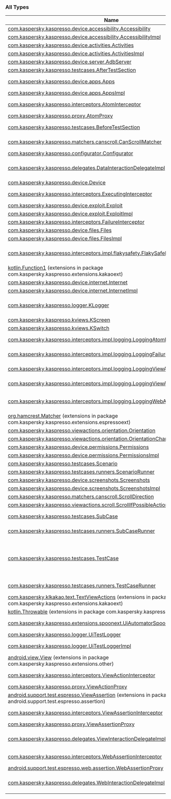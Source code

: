 

### All Types

| Name | Summary |
|---|---|
| [com.kaspersky.kaspresso.device.accessibility.Accessibility](../com.kaspersky.kaspresso.device.accessibility/-accessibility/index.md) | An interface to work with accessibility. |
| [com.kaspersky.kaspresso.device.accessibility.AccessibilityImpl](../com.kaspersky.kaspresso.device.accessibility/-accessibility-impl/index.md) | An implementation of Accessibility interface. |
| [com.kaspersky.kaspresso.device.activities.Activities](../com.kaspersky.kaspresso.device.activities/-activities/index.md) | An interface to work with activities. |
| [com.kaspersky.kaspresso.device.activities.ActivitiesImpl](../com.kaspersky.kaspresso.device.activities/-activities-impl/index.md) | Default implementation of Activities interface. |
| [com.kaspersky.kaspresso.device.server.AdbServer](../com.kaspersky.kaspresso.device.server/-adb-server/index.md) | Encapsulates all work with adb server. |
| [com.kaspersky.kaspresso.testcases.AfterTestSection](../com.kaspersky.kaspresso.testcases/-after-test-section/index.md) | A representation of a set of actions to invoke after the test. |
| [com.kaspersky.kaspresso.device.apps.Apps](../com.kaspersky.kaspresso.device.apps/-apps/index.md) | An interface to work with installer, launcher and package manager. |
| [com.kaspersky.kaspresso.device.apps.AppsImpl](../com.kaspersky.kaspresso.device.apps/-apps-impl/index.md) | Default implementation of Apps interface. |
| [com.kaspersky.kaspresso.interceptors.AtomInterceptor](../com.kaspersky.kaspresso.interceptors/-atom-interceptor/index.md) | An interface for all atom interceptors, used in [com.kaspersky.kaspresso.proxy.AtomProxy](../com.kaspersky.kaspresso.proxy/-atom-proxy/index.md). |
| [com.kaspersky.kaspresso.proxy.AtomProxy](../com.kaspersky.kaspresso.proxy/-atom-proxy/index.md) | A proxy-wrapper of [Atom](#) for interceptors calls. |
| [com.kaspersky.kaspresso.testcases.BeforeTestSection](../com.kaspersky.kaspresso.testcases/-before-test-section/index.md) | A representation of a set of actions to be invoked before the test. |
| [com.kaspersky.kaspresso.matchers.canscroll.CanScrollMatcher](../com.kaspersky.kaspresso.matchers.canscroll/-can-scroll-matcher/index.md) | An implementation of [BaseMatcher](#) that answers if [View](https://developer.android.com/reference/android/view/View.html) can be scrolled vertically. |
| [com.kaspersky.kaspresso.configurator.Configurator](../com.kaspersky.kaspresso.configurator/-configurator/index.md) | An object that keeps all settings. |
| [com.kaspersky.kaspresso.delegates.DataInteractionDelegateImpl](../com.kaspersky.kaspresso.delegates/-data-interaction-delegate-impl/index.md) | An implementation of [DataInteractionDelegate](#), that delegates the [DataInteraction](#)'s interface calls to [ViewAssertionProxy](../com.kaspersky.kaspresso.proxy/-view-assertion-proxy/index.md). |
| [com.kaspersky.kaspresso.device.Device](../com.kaspersky.kaspresso.device/-device/index.md) | A provider of managers for all off-screen work. |
| [com.kaspersky.kaspresso.interceptors.ExecutingInterceptor](../com.kaspersky.kaspresso.interceptors/-executing-interceptor/index.md) | An interface for all executing interceptors, actually manages the execution of actions or assertions. |
| [com.kaspersky.kaspresso.device.exploit.Exploit](../com.kaspersky.kaspresso.device.exploit/-exploit/index.md) | An interface for exploitation. |
| [com.kaspersky.kaspresso.device.exploit.ExploitImpl](../com.kaspersky.kaspresso.device.exploit/-exploit-impl/index.md) | An implementation of Exploit interface. |
| [com.kaspersky.kaspresso.interceptors.FailureInterceptor](../com.kaspersky.kaspresso.interceptors/-failure-interceptor/index.md) | An interface for all failure interceptors, called on failures. |
| [com.kaspersky.kaspresso.device.files.Files](../com.kaspersky.kaspresso.device.files/-files/index.md) | An interface to work with file permissions. |
| [com.kaspersky.kaspresso.device.files.FilesImpl](../com.kaspersky.kaspresso.device.files/-files-impl/index.md) | Default implementation of Files interface. |
| [com.kaspersky.kaspresso.interceptors.impl.flakysafety.FlakySafeExecutingInterceptor](../com.kaspersky.kaspresso.interceptors.impl.flakysafety/-flaky-safe-executing-interceptor/index.md) | An implementation of [ExecutingInterceptor](../com.kaspersky.kaspresso.interceptors/-executing-interceptor/index.md) that performs multiple attempts to execute an action or an assertion to provide flaky safety. |
| [kotlin.Function1](../com.kaspersky.kaspresso.extensions.kakaoext/kotlin.-function1/index.md) (extensions in package com.kaspersky.kaspresso.extensions.kakaoext) |  |
| [com.kaspersky.kaspresso.device.internet.Internet](../com.kaspersky.kaspresso.device.internet/-internet/index.md) | An interface to work with internet settings. |
| [com.kaspersky.kaspresso.device.internet.InternetImpl](../com.kaspersky.kaspresso.device.internet/-internet-impl/index.md) | Default implementation of Internet interface. |
| [com.kaspersky.kaspresso.logger.KLogger](../com.kaspersky.kaspresso.logger/-k-logger/index.md) | A singletone to provide access to external logger outside. Implements [UiTestLogger](../com.kaspersky.kaspresso.logger/-ui-test-logger/index.md) interface and delegates all calls to wrapped implementation of [UiTestLogger](../com.kaspersky.kaspresso.logger/-ui-test-logger/index.md). |
| [com.kaspersky.kaspresso.kviews.KScreen](../com.kaspersky.kaspresso.kviews/-k-screen/index.md) | An extension of [com.kaspersky.klkakao.screen.Screen](#). |
| [com.kaspersky.kaspresso.kviews.KSwitch](../com.kaspersky.kaspresso.kviews/-k-switch/index.md) | View with [CheckableActions](#) and [CheckableAssertions](#). |
| [com.kaspersky.kaspresso.interceptors.impl.logging.LoggingAtomInterceptor](../com.kaspersky.kaspresso.interceptors.impl.logging/-logging-atom-interceptor/index.md) | An implementation of [AtomInterceptor](../com.kaspersky.kaspresso.interceptors/-atom-interceptor/index.md) that logs info about web action. |
| [com.kaspersky.kaspresso.interceptors.impl.logging.LoggingFailureInterceptor](../com.kaspersky.kaspresso.interceptors.impl.logging/-logging-failure-interceptor/index.md) | An implementation of [FailureInterceptor](../com.kaspersky.kaspresso.interceptors/-failure-interceptor/index.md) that logs rich description of failure. |
| [com.kaspersky.kaspresso.interceptors.impl.logging.LoggingViewActionInterceptor](../com.kaspersky.kaspresso.interceptors.impl.logging/-logging-view-action-interceptor/index.md) | An implementation of [ViewActionInterceptor](../com.kaspersky.kaspresso.interceptors/-view-action-interceptor/index.md) that logs info about [ViewAction](#). |
| [com.kaspersky.kaspresso.interceptors.impl.logging.LoggingViewAssertionInterceptor](../com.kaspersky.kaspresso.interceptors.impl.logging/-logging-view-assertion-interceptor/index.md) | An implementation of [ViewAssertionInterceptor](../com.kaspersky.kaspresso.interceptors/-view-assertion-interceptor/index.md) that logs info about [ViewAssertion](#). |
| [com.kaspersky.kaspresso.interceptors.impl.logging.LoggingWebAssertionInterceptor](../com.kaspersky.kaspresso.interceptors.impl.logging/-logging-web-assertion-interceptor/index.md) | An implementation of [WebAssertionInterceptor](../com.kaspersky.kaspresso.interceptors/-web-assertion-interceptor/index.md) that logs info about [android.support.test.espresso.web.assertion.WebAssertion](#). |
| [org.hamcrest.Matcher](../com.kaspersky.kaspresso.extensions.espressoext/org.hamcrest.-matcher/index.md) (extensions in package com.kaspersky.kaspresso.extensions.espressoext) |  |
| [com.kaspersky.kaspresso.viewactions.orientation.Orientation](../com.kaspersky.kaspresso.viewactions.orientation/-orientation/index.md) |  |
| [com.kaspersky.kaspresso.viewactions.orientation.OrientationChangeAction](../com.kaspersky.kaspresso.viewactions.orientation/-orientation-change-action/index.md) | An implementation of device's orientation change. |
| [com.kaspersky.kaspresso.device.permissions.Permissions](../com.kaspersky.kaspresso.device.permissions/-permissions/index.md) | An interface to work with permissions. |
| [com.kaspersky.kaspresso.device.permissions.PermissionsImpl](../com.kaspersky.kaspresso.device.permissions/-permissions-impl/index.md) | An implementation of Permissions interface. |
| [com.kaspersky.kaspresso.testcases.Scenario](../com.kaspersky.kaspresso.testcases/-scenario/index.md) | A representation of a sequence of test's actions. |
| [com.kaspersky.kaspresso.testcases.runners.ScenarioRunner](../com.kaspersky.kaspresso.testcases.runners/-scenario-runner/index.md) | An interface to run [Scenario](../com.kaspersky.kaspresso.testcases/-scenario/index.md)'s steps. |
| [com.kaspersky.kaspresso.device.screenshots.Screenshots](../com.kaspersky.kaspresso.device.screenshots/-screenshots/index.md) | An interface to make screenshots. |
| [com.kaspersky.kaspresso.device.screenshots.ScreenshotsImpl](../com.kaspersky.kaspresso.device.screenshots/-screenshots-impl/index.md) | Default implementation of Screenshots interface. |
| [com.kaspersky.kaspresso.matchers.canscroll.ScrollDirection](../com.kaspersky.kaspresso.matchers.canscroll/-scroll-direction/index.md) |  |
| [com.kaspersky.kaspresso.viewactions.scroll.ScrollIfPossibleAction](../com.kaspersky.kaspresso.viewactions.scroll/-scroll-if-possible-action/index.md) | An implementation of scroll action. |
| [com.kaspersky.kaspresso.testcases.SubCase](../com.kaspersky.kaspresso.testcases/-sub-case/index.md) | A base class for all subcases. A representation of some repeating scenario inside the [TestCase](../com.kaspersky.kaspresso.testcases/-test-case/index.md). |
| [com.kaspersky.kaspresso.testcases.runners.SubCaseRunner](../com.kaspersky.kaspresso.testcases.runners/-sub-case-runner/index.md) | An implementation of [ScenarioRunner](../com.kaspersky.kaspresso.testcases.runners/-scenario-runner/index.md) for [SubCase](../com.kaspersky.kaspresso.testcases/-sub-case/index.md)'s usage. |
| [com.kaspersky.kaspresso.testcases.TestCase](../com.kaspersky.kaspresso.testcases/-test-case/index.md) | A base class for all test cases. Extend this class with a single base project-wide inheritor of [TestCase](../com.kaspersky.kaspresso.testcases/-test-case/index.md) as a parent for all actual project-wide test cases. Nesting test cases are not permitted because they may produce an exception caused by re-initialization of the [Configurator](../com.kaspersky.kaspresso.configurator/-configurator/index.md), use [Scenario](../com.kaspersky.kaspresso.testcases/-scenario/index.md) instead. |
| [com.kaspersky.kaspresso.testcases.runners.TestCaseRunner](../com.kaspersky.kaspresso.testcases.runners/-test-case-runner/index.md) | An implementation of [ScenarioRunner](../com.kaspersky.kaspresso.testcases.runners/-scenario-runner/index.md) for [TestCase](../com.kaspersky.kaspresso.testcases/-test-case/index.md)'s usage. |
| [com.kaspersky.klkakao.text.TextViewActions](../com.kaspersky.kaspresso.extensions.kakaoext/com.kaspersky.klkakao.text.-text-view-actions/index.md) (extensions in package com.kaspersky.kaspresso.extensions.kakaoext) |  |
| [kotlin.Throwable](../com.kaspersky.kaspresso.extensions.other/kotlin.-throwable/index.md) (extensions in package com.kaspersky.kaspresso.extensions.other) |  |
| [com.kaspersky.kaspresso.extensions.spoonext.UiAutomatorSpoon](../com.kaspersky.kaspresso.extensions.spoonext/-ui-automator-spoon/index.md) | Utility class for capturing spoon-compatible screenshots by uiautomator. |
| [com.kaspersky.kaspresso.logger.UiTestLogger](../com.kaspersky.kaspresso.logger/-ui-test-logger/index.md) | Base interface for all loggers used in Kaspresso. |
| [com.kaspersky.kaspresso.logger.UiTestLoggerImpl](../com.kaspersky.kaspresso.logger/-ui-test-logger-impl/index.md) | Default implementation of [UiTestLogger](../com.kaspersky.kaspresso.logger/-ui-test-logger/index.md) using [android.util.Log](https://developer.android.com/reference/android/util/Log.html). |
| [android.view.View](../com.kaspersky.kaspresso.extensions.other/android.view.-view/index.md) (extensions in package com.kaspersky.kaspresso.extensions.other) |  |
| [com.kaspersky.kaspresso.interceptors.ViewActionInterceptor](../com.kaspersky.kaspresso.interceptors/-view-action-interceptor/index.md) | An interface for all view action interceptors, used in [com.kaspersky.kaspresso.proxy.ViewActionProxy](../com.kaspersky.kaspresso.proxy/-view-action-proxy/index.md). |
| [com.kaspersky.kaspresso.proxy.ViewActionProxy](../com.kaspersky.kaspresso.proxy/-view-action-proxy/index.md) | A proxy-wrapper of [ViewAction](#) for interceptors calls. |
| [android.support.test.espresso.ViewAssertion](../android.support.test.espresso.assertion/android.support.test.espresso.-view-assertion/index.md) (extensions in package android.support.test.espresso.assertion) |  |
| [com.kaspersky.kaspresso.interceptors.ViewAssertionInterceptor](../com.kaspersky.kaspresso.interceptors/-view-assertion-interceptor/index.md) | An interface for all view action interceptors, used in [com.kaspersky.kaspresso.proxy.ViewAssertionProxy](../com.kaspersky.kaspresso.proxy/-view-assertion-proxy/index.md). |
| [com.kaspersky.kaspresso.proxy.ViewAssertionProxy](../com.kaspersky.kaspresso.proxy/-view-assertion-proxy/index.md) | A proxy-wrapper of [ViewAssertion](#) for interceptors calls. |
| [com.kaspersky.kaspresso.delegates.ViewInteractionDelegateImpl](../com.kaspersky.kaspresso.delegates/-view-interaction-delegate-impl/index.md) | An implementation of [ViewInteractionDelegate](#), that delegates the [ViewInteraction](#)'s interface calls to [ViewActionProxy](../com.kaspersky.kaspresso.proxy/-view-action-proxy/index.md) and [ViewAssertionProxy](../com.kaspersky.kaspresso.proxy/-view-assertion-proxy/index.md). |
| [com.kaspersky.kaspresso.interceptors.WebAssertionInterceptor](../com.kaspersky.kaspresso.interceptors/-web-assertion-interceptor/index.md) | An interface for all atom interceptors, used in [WebAssertionProxy](../android.support.test.espresso.web.assertion/-web-assertion-proxy/index.md). |
| [android.support.test.espresso.web.assertion.WebAssertionProxy](../android.support.test.espresso.web.assertion/-web-assertion-proxy/index.md) | A proxy-wrapper of [WebAssertion](#) for interceptors calls. |
| [com.kaspersky.kaspresso.delegates.WebInteractionDelegateImpl](../com.kaspersky.kaspresso.delegates/-web-interaction-delegate-impl/index.md) | An implementation of [WebInteractionDelegate](#), that delegates the [Web.WebInteraction](#)'s interface calls to [AtomProxy](../com.kaspersky.kaspresso.proxy/-atom-proxy/index.md) and [WebAssertionProxy](../android.support.test.espresso.web.assertion/-web-assertion-proxy/index.md). |
